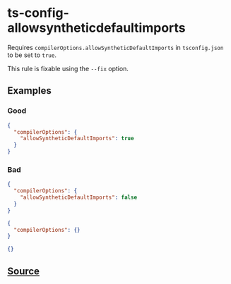 # ts-config-allowsyntheticdefaultimports

Requires `compilerOptions.allowSyntheticDefaultImports` in `tsconfig.json` to be set to `true`.

This rule is fixable using the `--fix` option.

## Examples

### Good

```json
{
  "compilerOptions": {
    "allowSyntheticDefaultImports": true
  }
}
```

### Bad

```json
{
  "compilerOptions": {
    "allowSyntheticDefaultImports": false
  }
}
```

```json
{
  "compilerOptions": {}
}
```

```json
{}
```

## [Source](https://azuresdkspecs.z5.web.core.windows.net/TypeScriptSpec.html#ts-config-allowsyntheticdefaultimports)
